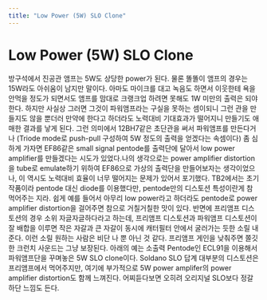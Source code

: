 ```yaml
---
title: "Low Power (5W) SLO Clone"
---
```

# Low Power (5W) SLO Clone

방구석에서 진공관 앰프는 5W도 상당한 power가 된다. 물론 똘똘이 앰프의 경우는 15W라도 아쉬움이 남지만 말이다. 아마도 마이크를 대고 녹음도 하면서 이웃한테 욕을 안먹을 정도가 되면서도 앰프를 맘대로 크랭크업 하려면 못해도 1W 미만의 출력은 되야한다. 하지만 사실상 그러면 그것이 파워앰프라는 구실을 못하는 셈이되니 그런 관을 만들지도 않을 뿐더러 만약에 한다고 하더라도 노력대비 기대효과가 떨어지니 만들기도 애매한 결과를 낳게 된다.
그런 의미에서 12BH7같은 초단관을 써서 파워앰프를 만든다거나 (Triode mode로 push-pull 구성하여 5W 정도의 출력을 얻겠다는 속셈이다) 좀 심하게 가자면 EF86같은 small signal pentode를 출력단에 달아서 low power amplifier를 만들겠다는 시도가 있었다.나의 생각으로는 power amplifier distortion을 tube로 emulate하기 위하여 EF86으로 가상의 출력단을 만들어보자는 생각이었으나, 이 역시도 노력대비 효율이 너무 떨어지는 문제가 있어서 포기했다.
TB2에서는 초기 작품이라 pentode 대신 diode를 이용했다만, pentode만의 디스토션 특성이란게 참 먹어주는 지라. 쉽게 예를 들어서 아무리 low power라고 하더라도 pentode로 power amplifier distortion을 걸어주면 참으로 거칠거칠한 맛이 있다. 반면에 프리앰프 디스토션의 경우 소위 자글자글하다라고 하는데, 프리앰프 디스토션과 파워앰프 디스토션이 잘 배합을 이루면 작은 자갈과 큰 자갈이 동시에 캐터필터 안에서 굴러가는 듯한 소릴 내준다. 이런 소릴 원하는 사람은 비단 나 뿐 아닌 것 같다. 프리앰프 게인을 낮춰주면 쫄깃한 크런치 사운드는 그냥 보장된다.
아래의 예는 소출력 Pentode인 ECL91을 이용해서 파워앰프단을 꾸며놓은 5W SLO clone이다. Soldano SLO 답계 대부분의 디스토션은 프리앰프에서 먹어주지만, 여기에 부가적으로 5W power amplifer의 power amplifier distortion도 함께 느껴진다. 어찌듣다보면 오히려 오리지널 SLO보다 정갈하단 느낌도 든다.




